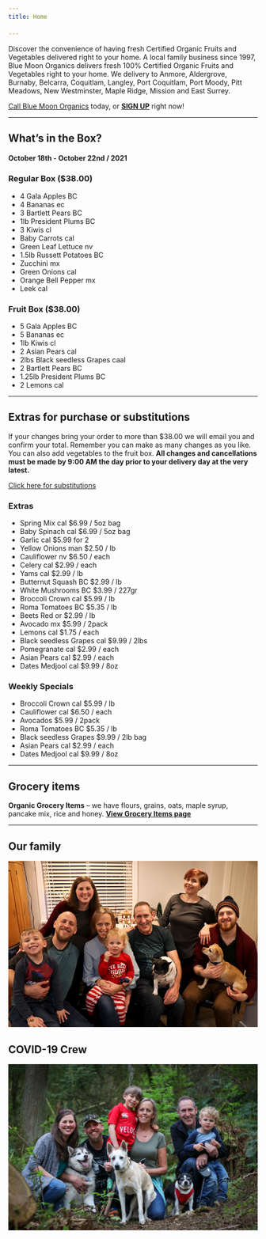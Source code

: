 ```yaml
---
title: Home

---
```

Discover the convenience of having fresh Certified Organic Fruits and Vegetables delivered right to your home. A local family business since 1997, Blue Moon Organics delivers fresh 100% Certified Organic Fruits and Vegetables right to your home. We delivery to Anmore, Aldergrove, Burnaby, Belcarra, Coquitlam, Langley, Port Coquitlam, Port Moody, Pitt Meadows, New Westminster, Maple Ridge, Mission and East Surrey.

[Call Blue Moon Organics](/contact) today, or [**SIGN UP**](/sign-up) right now!

***

## What’s in the Box?

#### **October 18th - October 22nd / 2021**

### Regular Box ($38.00)

* 4 Gala Apples  BC
* 4 Bananas  ec
* 3 Bartlett Pears  BC
* 1lb President Plums  BC
* 3 Kiwis  cl
* Baby Carrots  cal
* Green Leaf Lettuce  nv
* 1.5lb Russett Potatoes  BC
* Zucchini  mx
* Green Onions  cal
* Orange Bell Pepper  mx
* Leek  cal

### Fruit Box ($38.00)

* 5 Gala Apples  BC
* 5 Bananas  ec
* 1lb Kiwis  cl
* 2 Asian Pears  cal
* 2lbs Black seedless Grapes  caal
* 2 Bartlett Pears  BC
* 1.25lb President Plums  BC
* 2 Lemons  cal

***

## Extras for purchase or substitutions

If your changes bring your order to more than $38.00 we will email you and confirm your total. Remember you can make as many changes as you like. You can also add vegetables to the fruit box. **All changes and cancellations must be made by 9:00 AM the day prior to your delivery day at the very latest.**

[Click here for substitutions](/substitutions "Click here for substitutions")

### Extras

* Spring Mix  cal   $6.99 / 5oz bag
* Baby Spinach cal   $6.99 / 5oz bag
* Garlic  cal   $5.99 for 2
* Yellow Onions  man   $2.50 / lb
* Cauliflower  nv   $6.50 / each
* Celery  cal  $2.99 / each
* Yams  cal   $2.99 / lb
* Butternut Squash BC  $2.99 / lb
* White Mushrooms  BC   $3.99 / 227gr
* Broccoli Crown  cal   $5.99 / lb
* Roma Tomatoes  BC  $5.35 / lb
* Beets Red  or  $2.99 / lb
* Avocado  mx  $5.99 / 2pack
* Lemons  cal   $1.75 / each
* Black seedless Grapes  cal  $9.99 / 2lbs
* Pomegranate  cal   $2.99 / each
* Asian Pears  cal   $2.99 / each
* Dates Medjool  cal  $9.99 / 8oz

### Weekly Specials

* Broccoli Crown  cal  $5.99 / lb
* Cauliflower  cal  $6.50 / each
* Avocados   $5.99 / 2pack
* Roma Tomatoes  BC   $5.35 / lb
* Black seedless Grapes   $9.99 / 2lb bag
* Asian Pears  cal   $2.99 / each
* Dates Medjool  cal  $9.99 / 8oz

***

## Grocery items

**Organic Grocery Items** – we have flours, grains, oats, maple syrup, pancake mix, rice and honey. [**View Grocery Items page**](/groceries)

***

## Our family

![Our family.](./uploads/IMG_1376-copy.jpg "Our family")

## COVID-19 Crew

![COVID-19 crew.](./uploads/covid.jpg "COVID-19 crew")